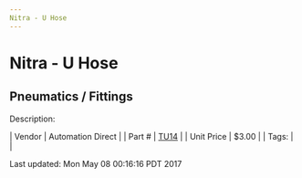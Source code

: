 ```yaml
---
Nitra - U Hose
---
```

# Nitra - U Hose
## Pneumatics / Fittings
Description: 	 

| Vendor | Automation Direct | 
| Part # | [TU14](https://www.automationdirect.com) | 
| Unit Price | $3.00 | 
| Tags: |  | 

Last updated: Mon May 08 00:16:16 PDT 2017